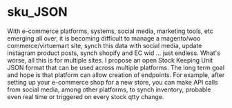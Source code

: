 # sku_JSON
With e-commerce platforms, systems, social media, marketing tools, etc emerging all over, it is becoming difficult to manage a magento/woo commerce/virtuemart site, synch this data with social media, update instagram product posts, synch  shopify and EC wid ... just endless. What's worse, all this is for multiple sites. I propose an open Stock Keeping Unit JSON format that  can be used across multiple platforms. The long term goal and hope is that platform can allow creation of endpoints. For example, after setting up your e-commerce shop for a new store, you can make API calls from social media, among other platforms,  to synch inventory, probable even real time or triggered on every stock qtty change. 
